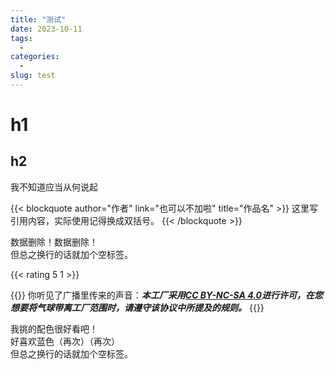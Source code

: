 ```yaml
---
title: "测试"
date: 2023-10-11
tags:
  - 
categories: 
  - 
slug: test
---
```



# h1

## h2
我不知道应当从何说起

{{< blockquote author="作者" link="也可以不加啦" title="作品名" >}}
这里写引用内容，实际使用记得换成双括号。
{{< /blockquote >}}

<span class="shady">数据删除！数据删除！<br/>但总之换行的话就加个空标签。</span>

{{< rating 5 1 >}}

{{<card>}}
你听见了广播里传来的声音：***本工厂采用[CC BY-NC-SA 4.0](https://creativecommons.org/licenses/by-nc-sa/4.0/deed.zh-hans)进行许可，在您想要将气球带离工厂范围时，请遵守该协议中所提及的规则。***
{{</card>}}

<font class="colorfulfont"> 我挑的配色很好看吧！<br>好喜欢蓝色（再次）（再次）<br> 但总之换行的话就加个空标签。</font>
